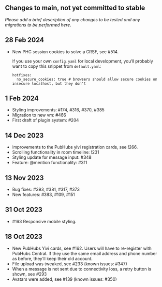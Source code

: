 ## Changes to main, not yet committed to stable

*Please add a brief description of any changes to be tested and any migrations to be performed here.*

## 28 Feb 2024
- New PHC session cookies to solve a CRSF, see #514.

  If you use your own `config.yaml` for local development, you'll probably want to
  copy this snippet from `default.yaml`:
  ```
  hotfixes:
    no_secure_cookies: true # browsers should allow secure cookies on insecure localhost, but they don't

## 1 Feb 2024
- Styling improvements: #174, #316, #370, #385
- Migration to new vm: #466
- First draft of plugin system: #204

## 14 Dec 2023
- Improvements to the PubHubs yivi registration cards, see !266.
- Scrolling functionality in room timeline: !231
- Styling update for message input: #348
- Feature: @mention functionality: #311

## 13 Nov 2023
- Bug fixes: #393, #381, #317, #373
- New features:  #383, #109, #151

## 31 Oct 2023
- #163 Responsive mobile styling.

## 18 Oct 2023
- New PubHubs Yivi cards, see #162.  Users will have to re-register with PubHubs Central. If they use the same email address and phone number as before, they'll keep their old account.
- File upload was tweaked, see #233 (known issues: #347)
- When a message is not sent due to connectivity loss, a retry button is shown, see #293 
- Avatars were added, see #139 (known issues: #350)




